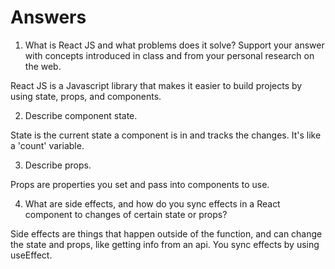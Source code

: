 # Answers

1. What is React JS and what problems does it solve? Support your answer with concepts introduced in class and from your personal research on the web.

React JS is a Javascript library that makes it easier to build projects by using state, props, and components.

2. Describe component state.

State is the current state a component is in and tracks the changes.  It's like a 'count' variable.

3. Describe props.

Props are properties you set and pass into components to use.

4. What are side effects, and how do you sync effects in a React component to changes of certain state or props?

Side effects are things that happen outside of the function, and can change the state and props, like getting info from an  api. You sync effects by using useEffect.
